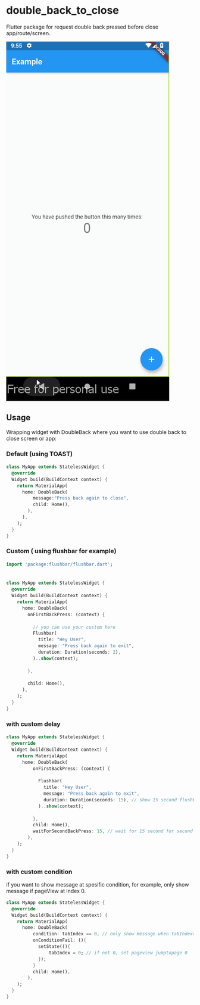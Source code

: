 # double_back_to_close

Flutter package for request double back pressed before close app/route/screen.

![Demo](double_back.gif)

## Usage

Wrapping widget with DoubleBack where you want to use double back to close screen or app:

### Default (using TOAST)
```dart
class MyApp extends StatelessWidget {
  @override
  Widget build(BuildContext context) {
    return MaterialApp(
      home: DoubleBack(
          message:"Press back again to close",
          child: Home(),
        ),
      ),
    );
  }
}
```


### Custom ( using flushbar for example)
```dart
import 'package:flushbar/flushbar.dart';


class MyApp extends StatelessWidget {
  @override
  Widget build(BuildContext context) {
    return MaterialApp(
      home: DoubleBack(
        onFirstBackPress: (context) {

          // you can use your custom here
          Flushbar(
            title: "Hey User",
            message: "Press back again to exit",
            duration: Duration(seconds: 2),
          )..show(context);

        },

        child: Home(),
      ),
    );
  }
}
```

### with custom delay
```dart
class MyApp extends StatelessWidget {
  @override
  Widget build(BuildContext context) {
    return MaterialApp(
      home: DoubleBack(
          onFirstBackPress: (context) {

            Flushbar(
              title: "Hey User",
              message: "Press back again to exit",
              duration: Duration(seconds: 15), // show 15 second flushbar
            )..show(context);

          },
          child: Home(),
          waitForSecondBackPress: 15, // wait for 15 second for second back pressed
        ),
    );
  }
}
```

### with custom condition
if you want to show message at spesific condition, for example, only show message if pageView at index 0.

```dart
class MyApp extends StatelessWidget {
  @override
  Widget build(BuildContext context) {
    return MaterialApp(
      home: DoubleBack(
          condition: tabIndex == 0, // only show message when tabIndex=0
          onConditionFail: (){
            setState((){
                tabIndex = 0; // if not 0, set pageview jumptopage 0
            });
          }
          child: Home(),
        ),
    );
  }
}
```
